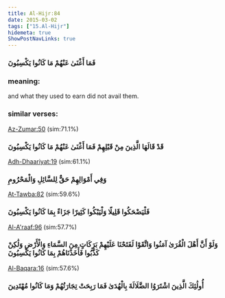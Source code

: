 ```yaml
---
title: Al-Hijr:84
date: 2015-03-02
tags: ["15.Al-Hijr"]
hidemeta: true 
ShowPostNavLinks: true 
---
```

### فَمَا أَغْنَىٰ عَنْهُمْ مَا كَانُوا يَكْسِبُونَ
### meaning: 
and what they used to earn did not avail them.
### similar verses: 

[Az-Zumar:50](/39/50) (sim:71.1%)

### قَدْ قَالَهَا الَّذِينَ مِنْ قَبْلِهِمْ فَمَا أَغْنَىٰ عَنْهُمْ مَا كَانُوا يَكْسِبُونَ

[Adh-Dhaariyat:19](/51/19) (sim:61.1%)

### وَفِي أَمْوَالِهِمْ حَقٌّ لِلسَّائِلِ وَالْمَحْرُومِ

[At-Tawba:82](/9/82) (sim:59.6%)

### فَلْيَضْحَكُوا قَلِيلًا وَلْيَبْكُوا كَثِيرًا جَزَاءً بِمَا كَانُوا يَكْسِبُونَ

[Al-A'raaf:96](/7/96) (sim:57.7%)

### وَلَوْ أَنَّ أَهْلَ الْقُرَىٰ آمَنُوا وَاتَّقَوْا لَفَتَحْنَا عَلَيْهِمْ بَرَكَاتٍ مِنَ السَّمَاءِ وَالْأَرْضِ وَلَٰكِنْ كَذَّبُوا فَأَخَذْنَاهُمْ بِمَا كَانُوا يَكْسِبُونَ

[Al-Baqara:16](/2/16) (sim:57.6%)

### أُولَٰئِكَ الَّذِينَ اشْتَرَوُا الضَّلَالَةَ بِالْهُدَىٰ فَمَا رَبِحَتْ تِجَارَتُهُمْ وَمَا كَانُوا مُهْتَدِينَ
